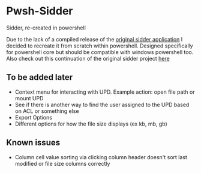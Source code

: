 # Pwsh-Sidder
Sidder, re-created in powershell

Due to the lack of a compiled release of the [original sidder application](https://github.com/msfreaks/Sidder) I decided to recreate it from scratch within powershell. Designed specifically for powershell core but should be compatible with windows powershell too. Also check out this continuation of the original sidder project [here](https://github.com/MarkusDick/SidderPlus)

## To be added later
- Context menu for interacting with UPD. Example action: open file path or mount UPD
- See if there is another way to find the user assigned to the UPD based on ACL or something else
- Export Options
- Different options for how the file size displays (ex kb, mb, gb)

## Known issues
- Column cell value sorting via clicking column header doesn't sort last modified or file size columns correctly
